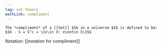 ```yaml
---
tag: set theory
mathLink: compliment 
---
```

```ad-def
The *compliment* of a [[Set]] $S$ in a universe $X$ is defined to be:
$$X - S = S^c = \{x\in X: x\notin S\}$$
```

Notation: [[notation for compliment]]
